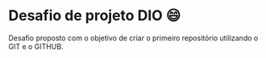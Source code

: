 # Desafio de projeto DIO 😄
Desafio proposto com o objetivo de criar o primeiro repositório utilizando o GIT e o GITHUB.
